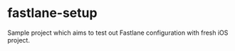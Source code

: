 # fastlane-setup
Sample project which aims to test out Fastlane configuration with fresh iOS project.
